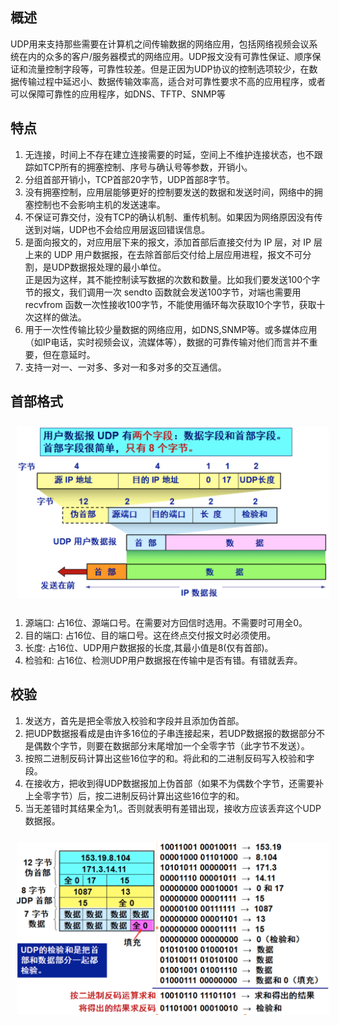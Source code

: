 ## 概述
UDP用来支持那些需要在计算机之间传输数据的网络应用，包括网络视频会议系统在内的众多的客户/服务器模式的网络应用。UDP报文没有可靠性保证、顺序保证和流量控制字段等，可靠性较差。但是正因为UDP协议的控制选项较少，在数据传输过程中延迟小、数据传输效率高，适合对可靠性要求不高的应用程序，或者可以保障可靠性的应用程序，如DNS、TFTP、SNMP等

## 特点
1. 无连接，时间上不存在建立连接需要的时延，空间上不维护连接状态，也不跟踪如TCP所有的拥塞控制、序号与确认号等参数，开销小。
2. 分组首部开销小，TCP首部20字节，UDP首部8字节。
3. 没有拥塞控制，应用层能够更好的控制要发送的数据和发送时间，网络中的拥塞控制也不会影响主机的发送速率。
4. 不保证可靠交付，没有TCP的确认机制、重传机制。如果因为网络原因没有传送到对端，UDP也不会给应用层返回错误信息。
5. 是面向报文的，对应用层下来的报文，添加首部后直接交付为 IP 层，对 IP 层上来的 UDP 用户数据报，在去除首部后交付给上层应用进程，报文不可分割，是UDP数据报处理的最小单位。 \
正是因为这样，其不能控制读写数据的次数和数量。比如我们要发送100个字节的报文，我们调用一次 sendto 函数就会发送100字节，对端也需要用 recvfrom 函数一次性接收100字节，不能使用循环每次获取10个字节，获取十次这样的做法。
6. 用于一次性传输比较少量数据的网络应用，如DNS,SNMP等。或多媒体应用（如IP电话，实时视频会议，流媒体等），数据的可靠传输对他们而言并不重要，但在意延时。
7. 支持一对一、一对多、多对一和多对多的交互通信。

## 首部格式
<img src="../Pic/Protocol/udp-head.png" style="width:500px;padding:10px;"/>

1. 源端口: 占16位、源端口号。在需要对方回信时选用。不需要时可用全0。
2. 目的端口: 占16位、目的端口号。这在终点交付报文时必须使用。
3. 长度: 占16位、UDP用户数据报的长度,其最小值是8(仅有首部)。
4. 检验和: 占16位、检测UDP用户数据报在传输中是否有错。有错就丢弃。

## 校验
1. 发送方，首先是把全零放入校验和字段并且添加伪首部。
2. 把UDP数据报看成是由许多16位的子串连接起来，若UDP数据报的数据部分不是偶数个字节，则要在数据部分末尾增加一个全零字节（此字节不发送）。
3. 按照二进制反码计算出这些16位字的和。将此和的二进制反码写入校验和字段。
4. 在接收方，把收到得UDP数据报加上伪首部（如果不为偶数个字节，还需要补上全零字节）后，按二进制反码计算出这些16位字的和。
5. 当无差错时其结果全为1,。否则就表明有差错出现，接收方应该丢弃这个UDP数据报。
<img src="../Pic/Protocol/udp-check.png" style="width:500px;padding:10px;"/>